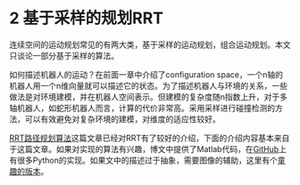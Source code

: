 # 2 基于采样的规划RRT

连续空间的运动规划常见的有两大类，基于采样的运动规划，组合运动规划。本文只谈论一部分基于采样的算法。

如何描述机器人的运动？在前面一章中介绍了configuration space，一个n轴的机器人用一个n维向量就可以描述它的状态。为了描述机器人与环境的关系，一些做法是对环境建模，并在机器人空间表示。但建模的复杂度随n指数上升，对于多轴机器人，如蛇形机器人而言，计算的代价非常高。采用采样进行碰撞检测的方法，可以有效避免对复杂环境的建模，对维度的适应性较好。

[RRT路径规划算法](https://www.cnblogs.com/21207-iHome/p/7210543.html)这篇文章已经对RRT有了较好的介绍，下面的介绍内容基本来自于这篇文章。如果对实现的算法有兴趣，博文中提供了Matlab代码，在[GitHub](https://github.com/AtsushiSakai/PythonRobotics/tree/master/PathPlanning)上有很多Python的实现。如果文中的描述过于抽象，需要图像的辅助，这里有个[童趣的版本](https://jingyan.baidu.com/article/574c521957eb406c8d9dc1bc.html)。